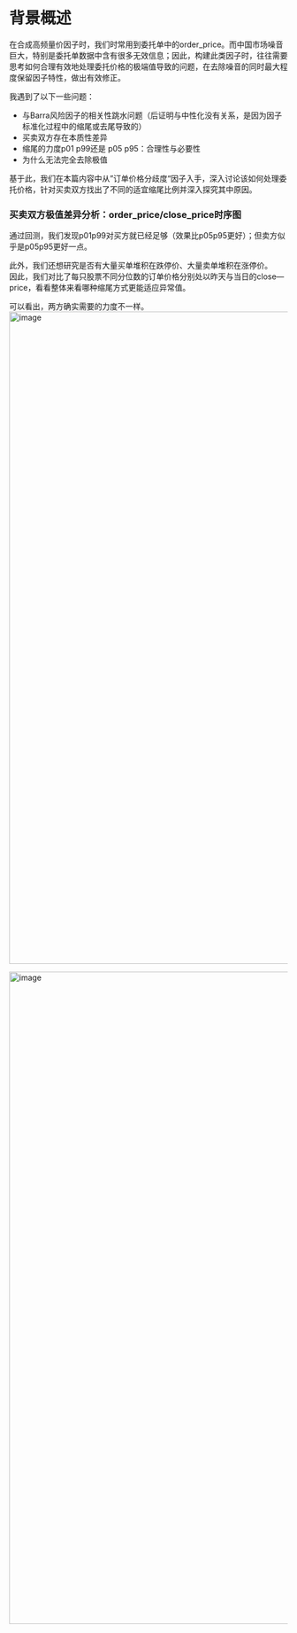 # 背景概述

在合成高频量价因子时，我们时常用到委托单中的order_price。而中国市场噪音巨大，特别是委托单数据中含有很多无效信息；因此，构建此类因子时，往往需要思考如何合理有效地处理委托价格的极端值导致的问题，在去除噪音的同时最大程度保留因子特性，做出有效修正。

我遇到了以下一些问题：

- 与Barra风险因子的相关性跳水问题（后证明与中性化没有关系，是因为因子标准化过程中的缩尾或去尾导致的）
- 买卖双方存在本质性差异
- 缩尾的力度p01 p99还是 p05 p95：合理性与必要性
- 为什么无法完全去除极值

基于此，我们在本篇内容中从”订单价格分歧度“因子入手，深入讨论该如何处理委托价格，针对买卖双方找出了不同的适宜缩尾比例并深入探究其中原因。

### 买卖双方极值差异分析：order_price/close_price时序图
通过回测，我们发现p01p99对买方就已经足够（效果比p05p95更好）；但卖方似乎是p05p95更好一点。

此外，我们还想研究是否有大量买单堆积在跌停价、大量卖单堆积在涨停价。    
因此，我们对比了每只股票不同分位数的订单价格分别处以昨天与当日的close—price，看看整体来看哪种缩尾方式更能适应异常值。    


可以看出，两方确实需要的力度不一样。    
<img width="1983" height="1178" alt="image" src="https://github.com/user-attachments/assets/f9064aa0-08ce-46b6-b281-047524791169" />

<img width="1983" height="1178" alt="image" src="https://github.com/user-attachments/assets/9b3d5438-5098-4609-9435-47fdde1a2dbc" />
